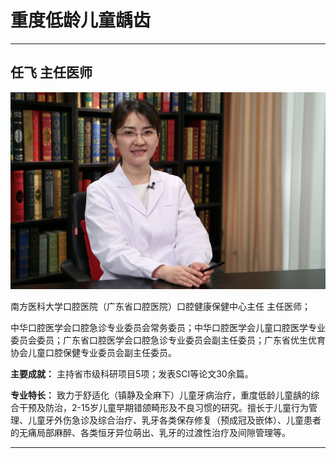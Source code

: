 # 重度低龄儿童龋齿

---

## 任飞 主任医师

![1679203151761](image/c02_134/1679203151761.png)

南方医科大学口腔医院（广东省口腔医院）口腔健康保健中心主任 主任医师；

中华口腔医学会口腔急诊专业委员会常务委员；中华口腔医学会儿童口腔医学专业委员会委员；广东省口腔医学会口腔急诊专业委员会副主任委员；广东省优生优育协会儿童口腔保健专业委员会副主任委员。


**主要成就：** 主持省市级科研项目5项；发表SCI等论文30余篇。


**专业特长：** 致力于舒适化（镇静及全麻下）儿童牙病治疗，重度低龄儿童龋的综合干预及防治，2-15岁儿童早期错颌畸形及不良习惯的研究。擅长于儿童行为管理、儿童牙外伤急诊及综合治疗、乳牙各类保存修复（预成冠及嵌体）、儿童患者的无痛局部麻醉、各类恒牙异位萌出、乳牙的过渡性治疗及间隙管理等。

---
